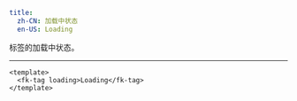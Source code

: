 ```yaml
title:
  zh-CN: 加载中状态
  en-US: Loading
```


标签的加载中状态。

---


```vue { "component": true } 
<template>
  <fk-tag loading>Loading</fk-tag>
</template>
```
